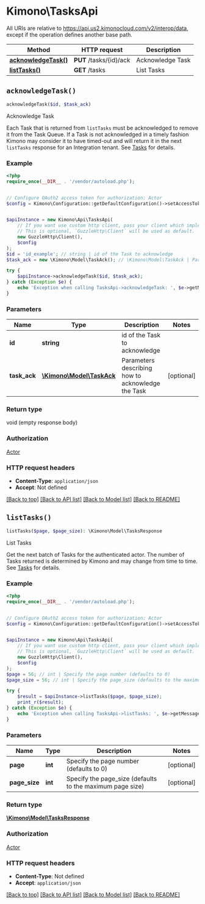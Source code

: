 # Kimono\TasksApi

All URIs are relative to https://api.us2.kimonocloud.com/v2/interop/data, except if the operation defines another base path.

| Method | HTTP request | Description |
| ------------- | ------------- | ------------- |
| [**acknowledgeTask()**](TasksApi.md#acknowledgeTask) | **PUT** /tasks/{id}/ack | Acknowledge Task |
| [**listTasks()**](TasksApi.md#listTasks) | **GET** /tasks | List Tasks |


## `acknowledgeTask()`

```php
acknowledgeTask($id, $task_ack)
```

Acknowledge Task

Each Task that is returned from `listTasks` must be acknowledged to remove it from the Task Queue. If a Task is not acknowledged in a timely fashion Kimono may consider it to have timed-out and will return it in the next `listTasks` response for an Integration tenant. See [Tasks](doc:interop-data-api-tasks) for details.

### Example

```php
<?php
require_once(__DIR__ . '/vendor/autoload.php');


// Configure OAuth2 access token for authorization: Actor
$config = Kimono\Configuration::getDefaultConfiguration()->setAccessToken('YOUR_ACCESS_TOKEN');


$apiInstance = new Kimono\Api\TasksApi(
    // If you want use custom http client, pass your client which implements `GuzzleHttp\ClientInterface`.
    // This is optional, `GuzzleHttp\Client` will be used as default.
    new GuzzleHttp\Client(),
    $config
);
$id = 'id_example'; // string | id of the Task to acknowledge
$task_ack = new \Kimono\Model\TaskAck(); // \Kimono\Model\TaskAck | Parameters describing how to acknowledge the Task

try {
    $apiInstance->acknowledgeTask($id, $task_ack);
} catch (Exception $e) {
    echo 'Exception when calling TasksApi->acknowledgeTask: ', $e->getMessage(), PHP_EOL;
}
```

### Parameters

| Name | Type | Description  | Notes |
| ------------- | ------------- | ------------- | ------------- |
| **id** | **string**| id of the Task to acknowledge | |
| **task_ack** | [**\Kimono\Model\TaskAck**](../Model/TaskAck.md)| Parameters describing how to acknowledge the Task | [optional] |

### Return type

void (empty response body)

### Authorization

[Actor](../../README.md#Actor)

### HTTP request headers

- **Content-Type**: `application/json`
- **Accept**: Not defined

[[Back to top]](#) [[Back to API list]](../../README.md#endpoints)
[[Back to Model list]](../../README.md#models)
[[Back to README]](../../README.md)

## `listTasks()`

```php
listTasks($page, $page_size): \Kimono\Model\TasksResponse
```

List Tasks

Get the next batch of Tasks for the authenticated actor. The number of Tasks returned is determined by Kimono and may change from time to time. See [Tasks](doc:interop-data-api-tasks) for details.

### Example

```php
<?php
require_once(__DIR__ . '/vendor/autoload.php');


// Configure OAuth2 access token for authorization: Actor
$config = Kimono\Configuration::getDefaultConfiguration()->setAccessToken('YOUR_ACCESS_TOKEN');


$apiInstance = new Kimono\Api\TasksApi(
    // If you want use custom http client, pass your client which implements `GuzzleHttp\ClientInterface`.
    // This is optional, `GuzzleHttp\Client` will be used as default.
    new GuzzleHttp\Client(),
    $config
);
$page = 56; // int | Specify the page number (defaults to 0)
$page_size = 56; // int | Specify the page_size (defaults to the maximum page size)

try {
    $result = $apiInstance->listTasks($page, $page_size);
    print_r($result);
} catch (Exception $e) {
    echo 'Exception when calling TasksApi->listTasks: ', $e->getMessage(), PHP_EOL;
}
```

### Parameters

| Name | Type | Description  | Notes |
| ------------- | ------------- | ------------- | ------------- |
| **page** | **int**| Specify the page number (defaults to 0) | [optional] |
| **page_size** | **int**| Specify the page_size (defaults to the maximum page size) | [optional] |

### Return type

[**\Kimono\Model\TasksResponse**](../Model/TasksResponse.md)

### Authorization

[Actor](../../README.md#Actor)

### HTTP request headers

- **Content-Type**: Not defined
- **Accept**: `application/json`

[[Back to top]](#) [[Back to API list]](../../README.md#endpoints)
[[Back to Model list]](../../README.md#models)
[[Back to README]](../../README.md)
